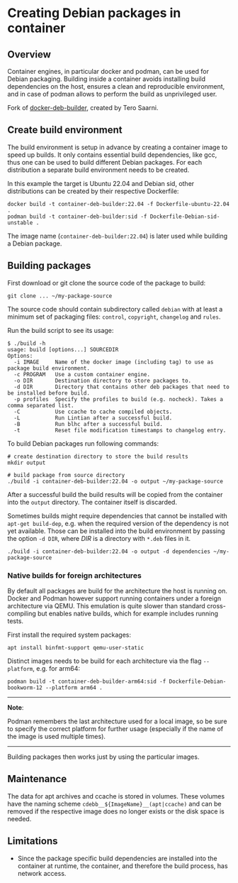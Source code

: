 # Creating Debian packages in container

## Overview

Container engines, in particular docker and podman, can be used for Debian
packaging. Building inside a container avoids installing build dependencies on
the host, ensures a clean and reproducible environment, and in case of podman
allows to perform the build as unprivileged user.

Fork of [docker-deb-builder](https://github.com/tsaarni/docker-deb-builder),
created by Tero Saarni.

## Create build environment

The build environment is setup in advance by creating a container image to
speed up builds. It only contains essential build dependencies, like gcc, thus
one can be used to build different Debian packages. For each distribution a
separate build environment needs to be created.

In this example the target is Ubuntu 22.04 and Debian sid, other distributions
can be created by their respective Dockerfile:

    docker build -t container-deb-builder:22.04 -f Dockerfile-ubuntu-22.04 .
    podman build -t container-deb-builder:sid -f Dockerfile-Debian-sid-unstable .

The image name (`container-deb-builder:22.04`) is later used while building a
Debian package.

## Building packages

First download or git clone the source code of the package to build:

    git clone ... ~/my-package-source

The source code should contain subdirectory called `debian` with at
least a minimum set of packaging files: `control`, `copyright`,
`changelog` and `rules`.

Run the build script to see its usage:

    $ ./build -h
    usage: build [options...] SOURCEDIR
    Options:
      -i IMAGE     Name of the docker image (including tag) to use as package build environment.
      -c PROGRAM   Use a custom container engine.
      -o DIR       Destination directory to store packages to.
      -d DIR       Directory that contains other deb packages that need to be installed before build.
      -p profiles  Specify the profiles to build (e.g. nocheck). Takes a comma separated list.
      -C           Use ccache to cache compiled objects.
      -L           Run Lintian after a successful build.
      -B           Run blhc after a successful build.
      -t           Reset file modification timestamps to changelog entry.

To build Debian packages run following commands:

    # create destination directory to store the build results
    mkdir output

    # build package from source directory
    ./build -i container-deb-builder:22.04 -o output ~/my-package-source

After a successful build the build results will be copied from the container
into the `output` directory. The container itself is discarded.

Sometimes builds might require dependencies that cannot be installed with
`apt-get build-dep`, e.g. when the required version of the dependency is not
yet available.  Those can be installed into the build environment by passing
the option `-d DIR`, where *DIR* is a directory with `*.deb` files in it.

    ./build -i container-deb-builder:22.04 -o output -d dependencies ~/my-package-source

### Native builds for foreign architectures

By default all packages are build for the architecture the host is running on.
Docker and Podman however support running containers under a foreign
architecture via QEMU. This emulation is quite slower than standard cross-
compiling but enables native builds, which for example includes running tests.

First install the required system packages:

    apt install binfmt-support qemu-user-static

Distinct images needs to be build for each architecture via the flag
`--platform`, e.g. for arm64:

    podman build -t container-deb-builder-arm64:sid -f Dockerfile-Debian-bookworm-12 --platform arm64 .

---
**Note**:

Podman remembers the last architecture used for a local image, so be sure to
specify the correct platform for further usage (especially if the name of the
image is used multiple times).

---

Building packages then works just by using the particular images.

## Maintenance

The data for apt archives and ccache is stored in volumes. These volumes have
the naming scheme `cdebb__${ImageName}__(apt|ccache)` and can be removed if
the respective image does no longer exists or the disk space is needed.

## Limitations

* Since the package specific build dependencies are installed into the
  container at runtime, the container, and therefore the build process, has
  network access.
